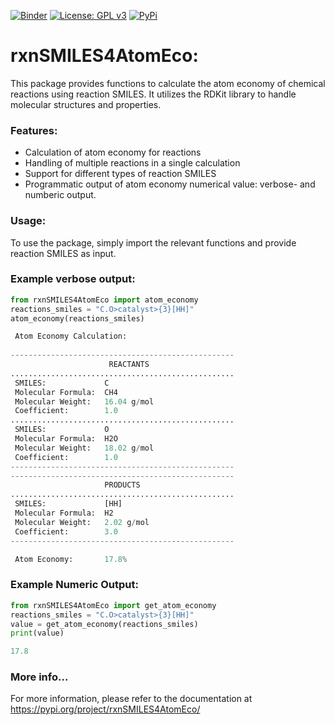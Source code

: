 
[![Binder](https://mybinder.org/badge_logo.svg)](https://mybinder.org/v2/gh/sgiani95/rxnSMILES4AtomEco_acs.jchemed/HEAD) [![License: GPL v3](https://img.shields.io/badge/License-GPLv3-green.svg)](https://www.gnu.org/licenses/gpl-3.0) [![PyPi](https://img.shields.io/badge/pypi-v.2025.03.04-orange)](https://pypi.org/project/rxnSMILES4AtomEco/) 

# rxnSMILES4AtomEco:

This package provides functions to calculate the atom economy of chemical reactions using reaction SMILES.
It utilizes the RDKit library to handle molecular structures and properties.

### Features:
- Calculation of atom economy for reactions
- Handling of multiple reactions in a single calculation
- Support for different types of reaction SMILES
- Programmatic output of atom economy numerical value: verbose- and numberic output.
    
### Usage:
To use the package, simply import the relevant functions and provide reaction SMILES as input.
    
### Example verbose output:

```python
from rxnSMILES4AtomEco import atom_economy
reactions_smiles = "C.O>catalyst>{3}[HH]"
atom_economy(reactions_smiles)

 Atom Economy Calculation:
 
--------------------------------------------------
                      REACTANTS
..................................................
 SMILES:             C
 Molecular Formula:  CH4
 Molecular Weight:   16.04 g/mol
 Coefficient:        1.0
..................................................
 SMILES:             O
 Molecular Formula:  H2O
 Molecular Weight:   18.02 g/mol
 Coefficient:        1.0
--------------------------------------------------
--------------------------------------------------
                     PRODUCTS
..................................................
 SMILES:             [HH]
 Molecular Formula:  H2
 Molecular Weight:   2.02 g/mol
 Coefficient:        3.0
--------------------------------------------------

 Atom Economy:       17.8%
```

### Example Numeric Output:

```python  
from rxnSMILES4AtomEco import get_atom_economy
reactions_smiles = "C.O>catalyst>{3}[HH]"
value = get_atom_economy(reactions_smiles)
print(value)

17.8
```

### More info...
For more information, please refer to the documentation at https://pypi.org/project/rxnSMILES4AtomEco/
